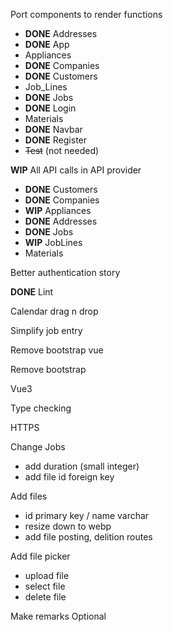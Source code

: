 Port components to render functions
   - **DONE** Addresses
   - **DONE** App
   - Appliances
   - **DONE** Companies
   - **DONE** Customers
   - Job_Lines
   - **DONE** Jobs
   - **DONE** Login
   - Materials
   - **DONE** Navbar
   - **DONE** Register
   - ~~Test~~ (not needed)

**WIP** All API calls in API provider
   - **DONE** Customers
   - **DONE** Companies
   - **WIP** Appliances
   - **DONE** Addresses
   - **DONE** Jobs
   - **WIP** JobLines
   - Materials

Better authentication story

**DONE** Lint

Calendar drag n drop

Simplify job entry

Remove bootstrap vue

Remove bootstrap

Vue3

Type checking

HTTPS

Change Jobs
   - add duration (small integer)
   - add file id foreign key

Add files
   - id primary key / name varchar
   - resize down to webp
   - add file posting, delition routes

Add file picker
   - upload file
   - select file
   - delete file

Make remarks Optional
